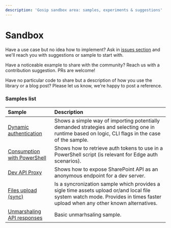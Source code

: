 ```yaml
---
description: 'Gosip sandbox area: samples, experiments & suggestions'
---
```


# Sandbox

Have a use case but no idea how to implement? Ask in [issues section](https://github.com/koltyakov/gosip-sandbox/issues) and we'll reach you with suggestions or sample to start with.

Have a noticeable example to share with the community? Reach us with a contribution suggestion. PRs are welcome!

Have no particular code to share but a description of how you use the library or a blog post? Please let us know, we're happy to post a reference.

### Samples list

| Sample | Description |
| :--- | :--- |
| [Dynamic authentication](https://github.com/koltyakov/gosip-sandbox/tree/master/samples/dynauth) | Shows a simple way of importing potentially demanded strategies and selecting one in runtime based on logic, CLI flags in the case of the sample. |
| [Consumption with PowerShell](https://github.com/koltyakov/gosip-sandbox/tree/master/samples/posh) | Shows how to retrieve auth tokens to use in a PowerShell script \(is relevant for Edge auth scenarios\). |
| [Dev API Proxy](https://github.com/koltyakov/gosip-sandbox/tree/master/samples/proxy) | Shows how to expose SharePoint API as an anonymous endpoint for a dev server. |
| [Files upload \(sync\)](https://github.com/koltyakov/gosip-sandbox/tree/master/samples/sync) | Is a syncronization sample which provides a sigle time assets upload or/and local file system watch mode. Provides in times faster upload when any other known alternatives. |
| [Unmarshaling API responses](https://github.com/koltyakov/gosip-sandbox/tree/master/samples/unmarshaling) | Basic unmarhsaling sample. |

